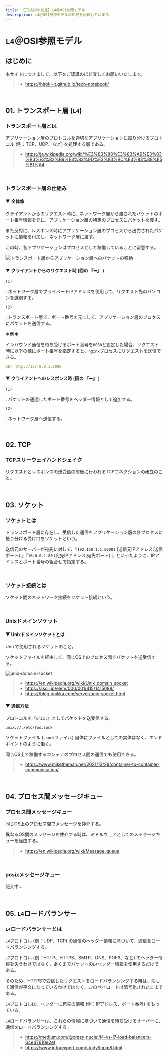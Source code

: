 ```yaml
---
title: 【IT技術の知見】L4＠OSI参照モデル
description: L4＠OSI参照モデルの知見を記録しています。
---
```


# `L4`＠OSI参照モデル

## はじめに

本サイトにつきまして、以下をご認識のほど宜しくお願いいたします。

> - https://hiroki-it.github.io/tech-notebook/

<br>

## 01. トランスポート層 (`L4`)

### トランスポート層とは

アプリケーション層のプロトコルを適切なアプリケーションに振り分けるプロトコル (例：TCP、UDP、など) を処理する層である。

> - https://ja.wikipedia.org/wiki/%E3%83%88%E3%83%A9%E3%83%B3%E3%82%B9%E3%83%9D%E3%83%BC%E3%83%88%E5%B1%A4

<br>

### トランスポート層の仕組み

#### ▼ 全体像

クライアントからのリクエスト時に、ネットワーク層から渡されたパケットのポート番号情報を元に、アプリケーション層の特定のプロセスにパケットを渡す。

また反対に、レスポンス時にアプリケーション層のプロセスから出力されたパケットに情報を付加し、ネットワーク層に渡す。

この時、各アプリケーションはプロセスとして稼働していることに留意する。

![トランスポート層からアプリケーション層へのパケットの移動](https://raw.githubusercontent.com/hiroki-it/tech-notebook-images/master/images/トランスポート層からアプリケーション層へのパケットの移動.PNG)

#### ▼ クライアントからのリクエスト時 (図の 『➡︎』 )

`(1)`

: ネットワーク層でプライベートIPアドレスを使用して、リクエスト先のパソコンを識別する。

`(2)`

: トランスポート層で、ポート番号を元にして、アプリケーション層のプロセスにパケットを送信する。

**＊例＊**

インバウンド通信を待ち受けるポート番号を`8080`と設定した場合、リクエスト時に以下の様にポート番号を指定すると、`nginx`プロセスにリクエストを送信できる。

```yaml
GET http://127.0.0.1:8080
```

#### ▼ クライアントへのレスポンス時 (図の 『⬅︎』 )

`(1)`

: パケットの通過したポート番号をヘッダー情報として追加する。

`(2)`

: ネットワーク層へ送信する。

<br>

## 02. TCP

### TCPスリーウェイハンドシェイク

リクエストとレスポンスの送受信の前後に行われるTCPコネクションの確立のこと。

<br>

## 03. ソケット

### ソケットとは

トランスポート層に存在し、受信した通信をアプリケーション層の各プロセスに振り分ける受け口をソケットという。

送信元のサーバーが宛先に対して、『`192.168.1.1:50001` (送信元IPアドレス:送信ポート) 』『`10.0.0.1:80` (宛先IPアドレス:宛先ポート) 』といったように、IPアドレスとポート番号の組合せで指定する。

<br>

### ソケット接続とは

ソケット間のネットワーク接続をソケット接続という。

<br>

### Unixドメインソケット

#### ▼ Unixドメインソケットとは

Unixで使用されるソケットのこと。

ソケットファイルを経由して、同じOS上のプロセス間でパケットを送受信する。

![unix-domain-socket](https://raw.githubusercontent.com/hiroki-it/tech-notebook-images/master/images/unix-domain-socket.png)

> - https://en.wikipedia.org/wiki/Unix_domain_socket
> - https://ascii.jp/elem/000/001/415/1415088/
> - https://blog.bnikka.com/server/unix-socket.html

#### ▼ 通信方法

プロトコルを『`unix:`』としてパケットを送受信する。

```bash
unix://./etc/foo.sock
```

ソケットファイル (`.sock`ファイル) 自体にファイルとしての実体はなく、エンドポイントのように働く。

同じOS上で稼働するコンテナのプロセス間の通信でも使用できる。

> - https://www.miketheman.net/2021/12/28/container-to-container-communication/

<br>

## 04. プロセス間メッセージキュー

### プロセス間メッセージキュー

同じOS上のプロセス間でメッセージを仲介する。

異なるOS間のメッセージを仲介する時は、ミドルウェアとしてのメッセージキューを経由する。

> - https://en.wikipedia.org/wiki/Message_queue

<br>

### posixメッセージキュー

記入中...

<br>

## 05. `L4`ロードバランサー

### `L4`ロードバランサーとは

`L4`プロトコル (例：UDP、TCP) の通信のヘッダー情報に基づいて、通信をロードバランシングする。

`L7`プロトコル (例：HTTP、HTTPS、SMTP、DNS、POP3、など) のヘッダー情報を失うわけではなく、あくまでパケットの`L4`ヘッダー情報を使用するだけである。

そのため、HTTPSで受信したリクエストをロードバランシングする時は、決して通信が平文になっているわけではなく、`L7`のペイロードは暗号化されたままである。

`L4`プロトコルは、ヘッダーに宛先の情報 (例：IPアドレス、ポート番号) をもっている。

`L4`ロードバランサーは、これらの情報に基づいて通信を待ち受けるサーバーに、通信をロードバランシングする。

> - https://medium.com/@crazy_nuclei/l4-vs-l7-load-balancers-64e47610e2ef
> - https://www.infraexpert.com/study/tcpip8.html

<br>
